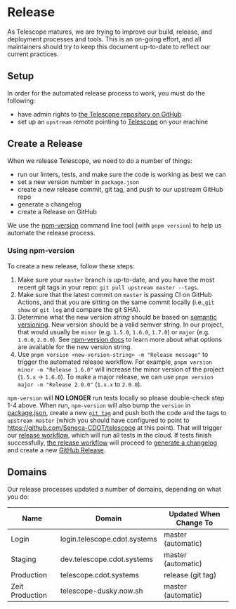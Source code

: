 # Release

As Telescope matures, we are trying to improve our build, release, and deployment
processes and tools. This is an on-going effort, and all maintainers should
try to keep this document up-to-date to reflect our current practices.

## Setup

In order for the automated release process to work, you must do the following:

- have admin rights to [the Telescope repository on GitHub](https://github.com/Seneca-CDOT/telescope)
- set up an `upstream` remote pointing to [Telescope](https://github.com/Seneca-CDOT/telescope) on your machine

## Create a Release

When we release Telescope, we need to do a number of things:

- run our linters, tests, and make sure the code is working as best we can
- set a new version number in `package.json`
- create a new release commit, git tag, and push to our upstream GitHub repo
- generate a changelog
- create a Release on GitHub

We use the [npm-version](https://docs.npmjs.com/cli/v6/commands/npm-version) command line tool (with `pnpm version`) to help us automate the release process.

### Using npm-version

To create a new release, follow these steps:

1. Make sure your `master` branch is up-to-date, and you have the most recent git tags in your repo: `git pull upstream master --tags`.
1. Make sure that the latest commit on `master` is passing CI on GitHub Actions, and that you are sitting on the same commit locally (i.e.,`git show` or `git log` and compare the git SHA).
1. Determine what the new version _string_ should be based on [semantic versioning](https://github.com/npm/node-semver#functions). New version should be a valid semver string. In our project, that would usually be `minor` (e.g. `1.5.0`, `1.6.0`, `1.7.0`) or `major` (e.g. `1.0.0`, `2.0.0`). See [npm-version docs](https://docs.npmjs.com/cli/v6/commands/npm-version) to learn more about what options are available for the new version string.
1. Use `pnpm version <new-version-string> -m "Release message"` to trigger the automated release workflow. For example, `pnpm version minor -m "Release 1.6.0"` will increase the minor version of the project (`1.5.x` -> `1.6.0`). To make a major release, we can use `pnpm version major -m "Release 2.0.0"` (`1.x.x` to `2.0.0`).

`npm-version` will **NO LONGER** run tests locally so please double-check step 1-4 above. When run, `npm-version` will also bump the `version` in [package.json](https://github.com/Seneca-CDOT/telescope/blob/master/package.json), create a new [`git tag`](https://git-scm.com/book/en/v2/Git-Basics-Tagging) and push both the code and the tags to `upstream master` (which you should have configured to point to https://github.com/Seneca-CDOT/telescope at this point).
That will trigger our [release workflow](https://github.com/Seneca-CDOT/telescope/blob/master/.github/workflows/release.yml), which will run all tests in the cloud. If tests finish successfully, [the release workflow](https://github.com/Seneca-CDOT/telescope/blob/master/.github/workflows/release.yml) will proceed to [generate a changelog](https://github.com/lob/generate-changelog#usage) and create a new [GitHub Release](https://github.com/Seneca-CDOT/telescope/releases).

## Domains

Our release processes updated a number of domains, depending on what you do:

| Name            | Domain                       | Updated When Change To |
| --------------- | ---------------------------- | ---------------------- |
| Login           | login.telescope.cdot.systems | master (automatic)     |
| Staging         | dev.telescope.cdot.systems   | master (automatic)     |
| Production      | telescope.cdot.systems       | release (git tag)      |
| Zeit Production | telescope-dusky.now.sh       | master (automatic)     |
